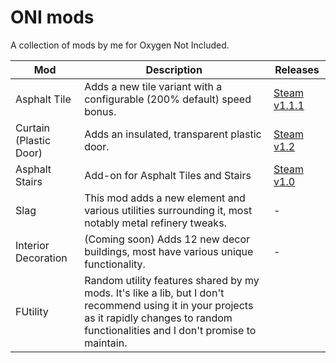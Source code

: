 # ONI mods

A collection of mods by me for Oxygen Not Included.

| Mod                 | Description                                                                                                                                                                                                                     | Releases   |
|---------------------|---------------------------------------------------------------------------------------------------------------------------------------------------------------------------------------------------------------------------------|------------|
| Asphalt Tile        | Adds a new tile variant with a configurable (200% default) speed bonus.                                                                                                                                                         | [Steam v1.1.1](https://steamcommunity.com/sharedfiles/filedetails/?id=2185192990) |
| Curtain (Plastic Door)          | Adds an insulated, transparent plastic door.                                                                                                                                                          | [Steam v1.2](https://steamcommunity.com/sharedfiles/filedetails/?id=2185192990) |
| Asphalt Stairs      | Add-on for Asphalt Tiles and Stairs                                                                                                                                                                                             | [Steam v1.0](https://steamcommunity.com/sharedfiles/filedetails/?id=2062451387) |
| Slag                | This mod adds a new element and various utilities surrounding it, most notably metal refinery tweaks.                                                                                                                           | -          |
| Interior Decoration | (Coming soon) Adds 12 new decor buildings, most have various unique functionality.                                                                                                                                                            | -          |
| FUtility               | Random utility features shared by my mods. It's like a lib, but I don't recommend using it in your projects as it rapidly changes to random functionalities and I don't promise to maintain. 
